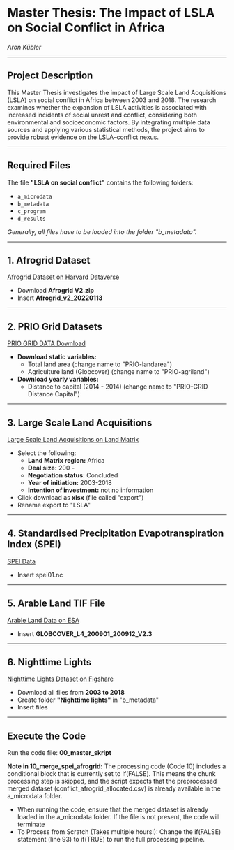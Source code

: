 # Master Thesis: The Impact of LSLA on Social Conflict in Africa  
*Aron Kübler*

---

## Project Description

This Master Thesis investigates the impact of Large Scale Land Acquisitions (LSLA) on social conflict in Africa between 2003 and 2018. The research examines whether the expansion of LSLA activities is associated with increased incidents of social unrest and conflict, considering both environmental and socioeconomic factors. By integrating multiple data sources and applying various statistical methods, the project aims to provide robust evidence on the LSLA–conflict nexus.

---

## Required Files

The file **"LSLA on social conflict"** contains the following folders:
- `a_microdata`
- `b_metadata`
- `c_program`
- `d_results`

*Generally, all files have to be loaded into the folder "b_metadata".*

---

## 1. Afrogrid Dataset

[Afrogrid Dataset on Harvard Dataverse](https://dataverse.harvard.edu/dataset.xhtml?persistentId=doi:10.7910/DVN/LDI5TK)
- Download **Afrogrid V2.zip**
- Insert **Afrogrid_v2_20220113**

---

## 2. PRIO Grid Datasets

[PRIO GRID DATA Download](https://grid.prio.org/#/download)
- **Download static variables:**
  - Total land area (change name to "PRIO-landarea")
  - Agriculture land (Globcover) (change name to "PRIO-agriland")
- **Download yearly variables:**
  - Distance to capital (2014 - 2014) (change name to "PRIO-GRID Distance Capital")

---

## 3. Large Scale Land Acquisitions

[Large Scale Land Acquisitions on Land Matrix](https://landmatrix.org/map/)
- Select the following:
  - **Land Matrix region:** Africa
  - **Deal size:** 200 -
  - **Negotiation status:** Concluded
  - **Year of initiation:** 2003-2018
  - **Intention of investment:** not no information
- Click download as **xlsx** (file called "export")
- Rename export to "LSLA"

---

## 4. Standardised Precipitation Evapotranspiration Index (SPEI)

[SPEI Data](https://digital.csic.es/bitstream/10261/364137/1/spei01.nc)
- Insert spei01.nc
---

## 5. Arable Land TIF File

[Arable Land Data on ESA](https://due.esrin.esa.int/files/Globcover2009_V2.3_Global_.zip)
- Insert **GLOBCOVER_L4_200901_200912_V2.3**

---

## 6. Nighttime Lights

[Nighttime Lights Dataset on Figshare](https://figshare.com/articles/dataset/Harmonization_of_DMSP_and_VIIRS_nighttime_light_data_from_1992-2018_at_the_global_scale/9828827/5)
- Download all files from **2003 to 2018**
- Create folder **"Nighttime lights"** in "b_metadata"
- Insert files

---
 
## Execute the Code

Run the code file: **00_master_skript**

**Note in 10_merge_spei_afrogrid:**
The processing code (Code 10) includes a conditional block that is currently set to if(FALSE). This means the chunk processing step is skipped, and the script expects that the preprocessed merged dataset (conflict_afrogrid_allocated.csv) is already available in the a_microdata folder.
- When running the code, ensure that the merged dataset is already loaded in the a_microdata folder. If the file is not present, the code will terminate
- To Process from Scratch (Takes multiple hours!): Change the if(FALSE) statement (line 93)  to if(TRUE) to run the full processing pipeline.
